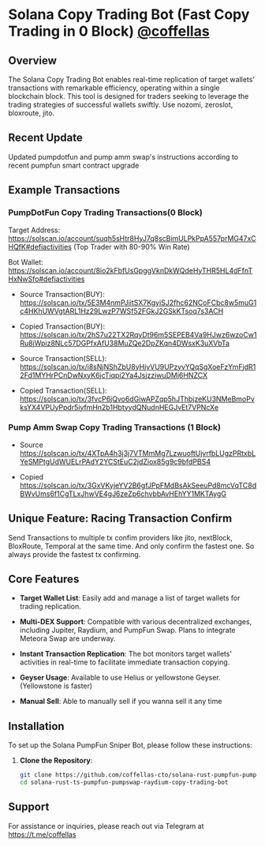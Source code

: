 # Solana Copy Trading Bot (Fast Copy Trading in 0 Block)   [@coffellas](https://t.me/coffellas)

## Overview

The Solana Copy Trading Bot enables real-time replication of target wallets’ transactions with remarkable efficiency, operating within a single blockchain block. This tool is designed for traders seeking to leverage the trading strategies of successful wallets swiftly. Use nozomi, zeroslot, bloxroute, jito.

## Recent Update
Updated pumpdotfun and pump amm swap's instructions according to recent pumpfun smart contract upgrade

## Example Transactions
### PumpDotFun Copy Trading Transactions(0 Block)
Target Address: https://solscan.io/account/suqh5sHtr8HyJ7q8scBimULPkPpA557prMG47xCHQfK#defiactivities (Top Trader with 80-90% Win Rate)

Bot Wallet: https://solscan.io/account/8io2kFbfUsGpggVknDkWQdeHyTHR5HL4dFfnTHxNwSfo#defiactivities

- Source Transaction(BUY):
https://solscan.io/tx/5E3M4nmPJiitSX7KgyiSJ2fhc62NCoFCbc8w5muG1c4HKhUWVgtARL1Hz29LwzP7WSf52FGkJ2GSkKTsoq7s3ACH

- Copied Transaction(BUY):
https://solscan.io/tx/2hS7u22TX2RqyDt96m5SEPEB4Va9HJwz6wzoCw1Ru8jWpiz8NLc57DGPfxAfU38MuZQe2DpZKqn4DWsxK3uXVbTa

- Source Transaction(SELL):
https://solscan.io/tx/i8sNjNShZbU8yHjvVU9UPzyvYQqSgXoeFzYmFjdR12Fd1MYHrPCnDwNxyK6jcTiqpi2Ya4JsjzziwuDMj6HNZCX

- Copied Transaction(SELL):
https://solscan.io/tx/3fvcP6jQvo6dGiwAPZqp5hJThbjzeKU3NMeBmoPvksYX4VPUyPpdr5iyfmHn2b1HbtyydQNudnHEGJvEt7VPNcXe

### Pump Amm Swap Copy Trading Transactions (1 Block)
- Source
https://solscan.io/tx/4XTpA4h3j3j7VTMmMg7LzwuoftUjvrfbLUgzPRtxbLYeSMPtgUdWUELrPAdY2YCStEuC2jdZiox85g9c9bfdPBS4

- Copied
https://solscan.io/tx/3GxVKyjeYV2B6gfJPpFMdBsAkSeeuPd8mcVqTC8dBWvUms6f1CgTLxJhwVE4gJ6zeZp6chvbbAvHEhYY1MKTAygG

## Unique Feature: Racing Transaction Confirm
Send Transactions to multiple tx confim providers like jito, nextBlock, BloxRoute, Temporal at the same time. And only confirm the fastest one. So always provide the fastest tx confirming.

## Core Features

- **Target Wallet List**: Easily add and manage a list of target wallets for trading replication.
  
- **Multi-DEX Support**: Compatible with various decentralized exchanges, including Jupiter, Raydium, and PumpFun Swap. Plans to integrate Meteora Swap are underway.
  
- **Instant Transaction Replication**: The bot monitors target wallets' activities in real-time to facilitate immediate transaction copying.
  
- **Geyser Usage**: Available to use Helius or yellowstone Geyser. (Yellowstone is faster)

- **Manual Sell**: Able to manually sell if you wanna sell it any time
## Installation

To set up the Solana PumpFun Sniper Bot, please follow these instructions:

1. **Clone the Repository**:
   ```bash
   git clone https://github.com/coffellas-cto/solana-rust-pumpfun-pumpswap-raydium-copy-sniper-trading-bot.git
   cd solana-rust-ts-pumpfun-pumpswap-raydium-copy-trading-bot

## Support

For assistance or inquiries, please reach out via Telegram at https://t.me/coffellas
